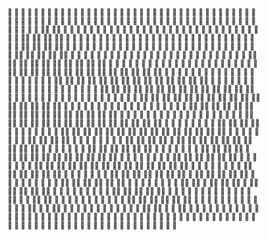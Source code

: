 🤍 🤍 🤍 🤍 🤍 🤍 🤍 🤍 🤍 🤍 🤍 🤍 🤍 🤍 🤍 🤍 🤍 🤍 🤍 🤍 🤍 🤍 🤍 🤍 🤍 🤍 🤍 🤍 🤍 🤍 🤍 🤍 🤍 🤍 🤍 
🤍 🤍 🤍 🤍 🤍 🤍 🤍 🤍 🤍 🤍 🤍 🤍 🤍 🤍 🤍 🤍 🤍 🤍 🤍 🤍 🤍 🤍 🤍 🤍 🤍 🤍 🤍 🤍 🤍 🤍 🤍 🤍 🤍 🤍 🤍 
🤍 🤍 🤍 🤍 🤍 🤍 🤍 🤍 🤍 🤍 🤍 💪🏽 💪🏼 🤍 🤍 🤍 🤍 🤍 🤍 🤍 🤍 🤍 🤍 🤍 🤍 🤍 🤍 🤍 🤍 🤍 🤍 🤍 🤍 🤍 🤍 
🤍 🤍 🤍 🤍 🤍 🤍 🤍 🤍 🤍 🤍 💪🏼 💪🏼 💪🏼 💪🏻 🤍 🤍 🤍 🤍 🤍 🤍 🤍 🤍 🤍 🤍 🤍 🤍 🤍 🤍 🤍 🤍 🤍 🤍 🤍 🤍 🤍 
🤍 🤍 🤍 🤍 🤍 🤍 🤍 🤍 🤍 🤍 💪🏽 💪🏼 💪🏽 💪🏽 🤍 🤍 🤍 🤍 🤍 🤍 🤍 🤍 🤍 🤍 🤍 🤍 🤍 🤍 🤍 🤍 🤍 🤍 🤍 🤍 🤍 
🤍 🤍 🤍 🤍 🤍 🤍 🤍 🤍 🤍 💪🏻 💪🏼 💪🏼 💪🏼 💪🏻 🤍 🤍 🤍 🤍 🤍 🤍 🤍 🤍 🤍 🤍 🤍 🤍 🤍 🤍 🤍 🤍 🤍 🤍 🤍 🤍 🤍 
🤍 🤍 🤍 🤍 🤍 🤍 💪🏻 💪🏻 💪🏼 💪🏽 💪🏼 💪🏼 💪🏼 💪🏼 💪🏼 💪🏻 🤍 🤍 🤍 🤍 🤍 🤍 🤍 🤍 🤍 🤍 🤍 🤍 🤍 🤍 🤍 🤍 🤍 🤍 🤍 
🤍 🤍 🤍 🤍 💪🏻 💪🏼 💪🏼 💪🏼 💪🏼 💪🏼 💪🏼 💪🏼 💪🏼 💪🏼 💪🏼 💪🏼 💪🏼 💪🏼 🤍 🤍 🤍 🤍 🤍 🤍 🤍 🤍 🤍 🤍 🤍 🤍 🤍 🤍 🤍 🤍 🤍 
🤍 🤍 🤍 🤍 💪🏼 💪🏼 💪🏼 💪🏼 💪🏼 💪🏼 💪🏽 💪🏼 💪🏼 💪🏼 💪🏼 💪🏼 💪🏼 💪🏼 🤍 🤍 🤍 🤍 🤍 🤍 🤍 🤍 🤍 🤍 🤍 🤍 🤍 🤍 🤍 🤍 🤍 
🤍 🤍 🤍 🤍 💪🏼 💪🏼 💪🏼 💪🏼 💪🏼 💪🏼 💪🏼 💪🏼 💪🏼 💪🏼 💪🏼 💪🏽 💪🏼 💪🏼 🤍 🤍 🤍 🤍 🤍 🤍 🤍 🤍 🤍 🤍 🤍 🤍 🤍 🤍 🤍 🤍 🤍 
🤍 🤍 🤍 💪🏼 💪🏼 💪🏼 💪🏼 💪🏼 💪🏼 💪🏼 💪🏼 💪🏼 💪🏼 💪🏼 💪🏼 💪🏼 💪🏼 💪🏼 💪🏻 🤍 🤍 🤍 🤍 🤍 🤍 🤍 🤍 🤍 🤍 🤍 🤍 🤍 🤍 🤍 🤍 
🤍 🤍 🤍 💪🏼 💪🏼 💪🏼 💪🏽 💪🏼 💪🏼 💪🏼 💪🏼 💪🏼 💪🏼 💪🏼 💪🏼 💪🏼 💪🏼 💪🏼 💪🏻 🤍 🤍 🤍 🤍 🤍 🤍 🤍 🤍 🤍 🤍 🤍 🤍 🤍 🤍 🤍 🤍 
🤍 🤍 🤍 💪🏼 💪🏼 💪🏼 💪🏻 💪🏼 💪🏼 💪🏼 💪🏽 💪🏽 💪🏽 💪🏼 💪🏼 💪🏼 💪🏼 💪🏼 🤍 🤍 🤍 🤍 🤍 🤍 🤍 🤍 💪🏼 💪🏾 💪🏾 💪🏼 🤍 🤍 🤍 🤍 🤍 
🤍 🤍 🤍 💪🏼 💪🏼 💪🏼 💪🏼 💪🏻 💪🏼 💪🏼 💪🏽 💪🏼 💪🏼 💪🏼 💪🏼 💪🏼 💪🏼 💪🏼 🤍 🤍 🤍 🤍 🤍 🤍 🤍 🤍 💪🏿 💪🏽 💪🏾 💪🏿 🤍 🤍 🤍 🤍 🤍 
🤍 🤍 🤍 💪🏼 💪🏼 💪🏼 💪🏼 🤍 💪🏼 💪🏼 💪🏼 💪🏼 💪🏼 💪🏼 💪🏼 💪🏼 💪🏼 💪🏼 🤍 🤍 🤍 🤍 🤍 🤍 🤍 💪🏻 💪🏽 💪🏽 💪🏾 💪🏿 💪🏾 🤍 🤍 🤍 🤍 
🤍 🤍 🤍 💪🏻 💪🏼 💪🏼 💪🏽 🤍 💪🏽 💪🏼 💪🏼 💪🏽 💪🏼 💪🏼 💪🏻 💪🏼 💪🏼 💪🏼 🤍 🤍 🤍 🤍 🤍 🤍 🤍 🤍 💪🏻 💪🏽 💪🏾 💪🏾 💪🏿 💪🏽 🤍 🤍 🤍 
🤍 🤍 🤍 🤍 💪🏼 💪🏼 💪🏼 💪🏻 💪🏼 💪🏼 💪🏼 💪🏼 💪🏼 💪🏼 💪🏻 💪🏼 💪🏼 💪🏻 🤍 🤍 🤍 🤍 🤍 🤍 🤍 🤍 💪🏻 💪🏽 💪🏽 💪🏾 💪🏿 💪🏾 🤍 🤍 🤍 
🤍 🤍 🤍 🤍 💪🏻 💪🏼 💪🏼 💪🏻 💪🏻 💪🏼 💪🏼 🤍 💪🏻 💪🏼 💪🏼 💪🏼 💪🏼 🤍 🤍 🤍 🤍 🤍 🤍 🤍 🤍 🤍 💪🏼 💪🏽 💪🏽 💪🏿 💪🏿 💪🏼 🤍 🤍 🤍 
🤍 🤍 🤍 🤍 🤍 💪🏻 💪🏼 🤍 💪🏻 💪🏼 💪🏻 🤍 💪🏼 💪🏼 💪🏻 💪🏼 💪🏻 🤍 🤍 🤍 🤍 🤍 🤍 🤍 🤍 🤍 💪🏽 💪🏾 💪🏾 💪🏿 💪🏿 🤍 🤍 🤍 🤍 
🤍 🤍 🤍 🤍 🤍 🤍 🤍 🤍 🤍 💪🏼 🤍 🤍 💪🏻 💪🏻 🤍 🤍 🤍 🤍 🤍 🤍 🤍 🤍 🤍 🤍 🤍 💪🏽 💪🏽 💪🏾 💪🏾 💪🏿 💪🏽 🤍 🤍 🤍 🤍 
🤍 🤍 🤍 🤍 🤍 🤍 🤍 🤍 🤍 💪🏼 🤍 🤍 💪🏻 🤍 🤍 🤍 🤍 🤍 🤍 🤍 🤍 🤍 🤍 🤍 🤍 💪🏽 💪🏼 🤍 🤍 💪🏻 🤍 🤍 🤍 🤍 🤍 
🤍 🤍 🤍 🤍 🤍 🤍 🤍 🤍 🤍 🤍 🤍 🤍 🤍 🤍 🤍 🤍 🤍 🤍 🤍 🤍 🤍 🤍 🤍 🤍 🤍 🤍 🤍 🤍 🤍 🤍 🤍 🤍 🤍 🤍 🤍 
🤍 🤍 🤍 🤍 🤍 🤍 🤍 🤍 🤍 🤍 🤍 🤍 🤍 🤍 🤍 🤍 🤍 🤍 🤍 🤍 🤍 🤍 🤍 🤍 🤍 🤍 🤍 🤍 🤍 🤍 🤍 🤍 🤍 🤍 🤍 

